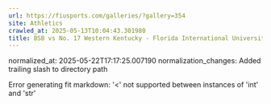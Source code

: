 ```yaml
---
url: https://fiusports.com/galleries/?gallery=354
site: Athletics
crawled_at: 2025-05-13T10:04:43.301980
title: BSB vs No. 17 Western Kentucky - Florida International University
---
```

normalized_at: 2025-05-22T17:17:25.007190
normalization_changes: Added trailing slash to directory path

Error generating fit markdown: '<' not supported between instances of 'int' and 'str'